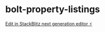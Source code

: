 # bolt-property-listings

[Edit in StackBlitz next generation editor ⚡️](https://stackblitz.com/~/github.com/donvito/bolt-property-listings)
